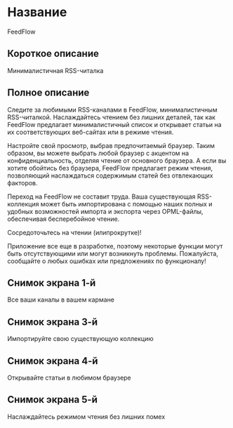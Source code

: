 # Название

FeedFlow

## Короткое описание

Минималистичная RSS-читалка

## Полное описание

Следите за любимыми RSS-каналами в FeedFlow, минималистичным RSS-читалкой.
Наслаждайтесь чтением без лишних деталей, так как FeedFlow предлагает
минималистичный список и открывает статьи на их соответствующих веб-сайтах или в
режиме чтения.

Настройте свой просмотр, выбрав предпочитаемый браузер. Таким образом, вы можете
выбрать любой браузер с акцентом на конфиденциальность, отделяя чтение от
основного браузера. А если вы хотите обойтись без браузера, FeedFlow предлагает
режим чтения, позволяющий наслаждаться содержимым статей без отвлекающих
факторов.

Переход на FeedFlow не составит труда. Ваша существующая RSS-коллекция может
быть импортирована с помощью наших полных и удобных возможностей импорта и
экспорта через OPML-файлы, обеспечивая бесперебойное чтение.

Сосредоточьтесь на чтении (илипрокрутке)!

Приложение все еще в разработке, поэтому некоторые функции могут быть
отсутствующими или могут возникнуть проблемы. Пожалуйста, сообщайте о любых
ошибках или предложениях по функционалу!

## Снимок экрана 1-й

Все ваши каналы в вашем кармане

## Снимок экрана 3-й

Импортируйте свою существующую коллекцию

## Снимок экрана 4-й

Открывайте статьи в любимом браузере

## Снимок экрана 5-й

Наслаждайтесь режимом чтения без лишних помех
